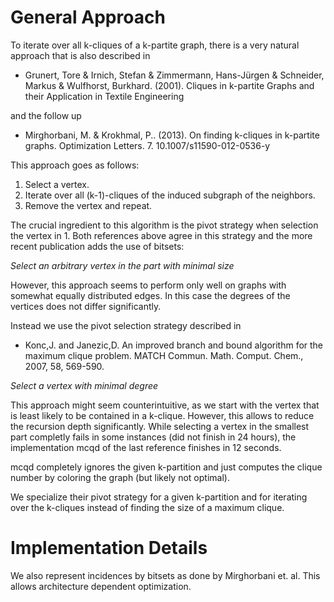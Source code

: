 # General Approach

To iterate over all k-cliques of a k-partite graph, there is a very
natural approach that is also described in

- Grunert, Tore & Irnich, Stefan & Zimmermann, Hans-Jürgen & Schneider, Markus & Wulfhorst, Burkhard. (2001). Cliques in k-partite Graphs and their Application in Textile Engineering

and the follow up

- Mirghorbani, M. & Krokhmal, P.. (2013). On finding k-cliques in k-partite graphs. Optimization Letters. 7. 10.1007/s11590-012-0536-y

This approach goes as follows:

1. Select a vertex.
2. Iterate over all (k-1)-cliques of the induced subgraph of the
   neighbors.
3. Remove the vertex and repeat.

The crucial ingredient to this algorithm is the pivot strategy when
selection the vertex in 1.
Both references above agree in this strategy and the more recent
publication adds the use of bitsets:

*Select an arbitrary vertex in the part with minimal size*

However, this approach seems to perform only well on graphs with
somewhat equally distributed edges.
In this case the degrees of the vertices does not differ significantly.

Instead we use the pivot selection strategy described in

- Konc,J. and Janezic,D. An improved branch and bound algorithm for the maximum clique problem. MATCH Commun. Math. Comput. Chem., 2007, 58, 569-590.

*Select a vertex with minimal degree*

This approach might seem counterintuitive, as we start with the vertex
that is least likely to be contained in a k-clique.
However, this allows to reduce the recursion depth significantly.
While selecting a vertex in the smallest part completly fails in some
instances (did not finish in 24 hours), the implementation mcqd of the last reference finishes in 12
seconds.

mcqd completely ignores the given k-partition
and just computes the clique number by coloring the graph (but likely
not optimal).

We specialize their pivot strategy for a given k-partition and for
iterating over the k-cliques instead of finding the size of a maximum
clique.

# Implementation Details

We also represent incidences by bitsets as done by Mirghorbani et. al.
This allows architecture dependent optimization.
